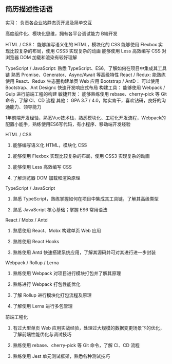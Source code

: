 <!--
 * @Author: your name
 * @Date: 2021-10-16 18:09:36
 * @LastEditTime: 2021-10-23 13:06:07
 * @LastEditors: Please set LastEditors
 * @Description: In User Settings Edit
 * @FilePath: /grammyli/plan/README.md
-->
## 简历描述性话语
实习：
负责各企业站静态页开发及简单交互


高度组件化、模块化思维，拥有各平台调试能力
B端开发

HTML / CSS：
能够编写语义化的 HTML，模块化的 CSS
能够使用 Flexbox 实现比较复杂的布局，使用 CSS3 实现复杂的动画
能够使用 Less 高效编写 CSS
对浏览器 DOM 加载和渲染有较好理解

 TypeScript / JavaScript:
熟悉 TypeScript、ES6，了解如何在项目中集成其工具链
熟悉 Promise、Generator、Async/Await 等高级特性
 React / Redux: 能熟练使用 React、Redux 生态圈构建单页 Web 应用
 Bootstrap / AntD： 可以使用 Bootstrap、Ant Designc 快速开发响应式布局
 构建工具： 能够使用 Webpack / Gulp 进行前端工程的构建
 敏捷开发： 能够熟练使用 rebase、cherry-pick 等 Git 命令，了解 CI、CD 流程
 其他： GPA 3.7 / 4.0，踏实肯干，喜欢钻研，良好的沟通能力、领导能力


1年前端开发经验，熟悉Vue技术栈，熟悉模块化、工程化开发流程，Webpack的配置小能手，熟练使用ES6写代码，有小程序、移动端开发经验


HTML / CSS
1. 能够编写语义化 HTML，模块化 CSS

2. 能够使用 Flexbox 实现比较复杂的布局，使用 CSS3 实现复杂的动画

3. 能够使用 Less 高效编写 CSS

4. 了解浏览器 DOM 加载和渲染原理

TypeScript / JavaScript
1. 熟悉 TypeScript，熟练掌握如何在项目中集成其工具链，了解其高级类型

2. 熟悉 JavaScript 核心基础；掌握 ES6 常用语法

React / Mobx / Antd
1. 熟悉使用 React、Mobx 构建单页 Web 应用

2. 熟练使用 React Hooks

3. 熟练使用 Antd 快速搭建系统应用，了解其源码并可对其进行进一步封装

Webpack / Rollup / Lerna
1. 熟练使用 Webpack 对项目进行模块打包并了解其原理

2. 熟练进行 Webpack 打包性能优化

3. 了解 Rollup 进行模块化打包流程及原理

4. 了解使用 Lerna 进行多包管理

前端工程化
1. 有过大型单页 Web 应用实战经验，处理过大规模的数据变更场景下的优化，了解前端性能优化与调试技巧

2. 熟练使用 rebase、cherry-pick 等 Git 命令，了解 CI、CD 流程

3. 熟练使用 Jest 单元测试框架，熟悉各种测试技巧

